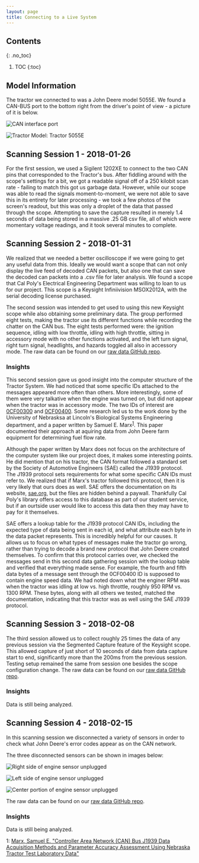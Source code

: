 ```yaml
---
layout: page
title: Connecting to a Live System
---
```


## Contents
{: .no_toc}
1. TOC
{:toc}

## Model Information
The tractor we connected to was a John Deere model 5055E. We found a CAN-BUS port to the bottom right from the driver's point of view - a picture of it is below.

![CAN interface port](/images/can_port_5055e.jpg)

![Tractor Model: Tractor 5055E](/images/TractorSerial.jpg)

## Scanning Session 1 - 2018-01-26
For the first session, we used a Sigilent 1202XE to connect to the two CAN pins that corresponded to the Tractor's bus. After fiddling around with the scope's settings for a bit, we got a readable signal off of a 250 kilobit scan rate - failing to match this got us garbage data. However, while our scope was able to read the signals moment-to-moment, we were not able to save this in its entirety for later processing - we took a few photos of the screen's readout, but this was only a droplet of the data that passed through the scope. Attempting to save the capture resulted in merely 1.4 seconds of data being stored in a massive .25 GB csv file, all of which were momentary voltage readings, and it took several minutes to complete.

## Scanning Session 2 - 2018-01-31
We realized that we needed a better oscilloscope if we were going to get any useful data from this. Ideally we would want a scope that can not only display the live feed of decoded CAN packets, but also one that can save the decoded can packets into a .csv file for later analysis. We found a scope that Cal Poly's Electrical Engineering Department was willing to loan to us for our project. This scope is a Keysight Infiniivision MSOX2012A, with the serial decoding license purchased.

The second session was intended to get used to using this new Keysight scope while also obtaining some preliminary data. The group performed eight tests, making the tractor use its different functions while recording the chatter on the CAN bus. The eight tests performed were: the ignition sequence, idling with low throttle, idling with high throttle, sitting in accessory mode with no other functions activated, and the left turn signal, right turn signal, headlights, and hazards toggled all also in accessory mode. The raw data can be found on our [raw data GitHub repo](https://github.com/TractorHacking/CAN-data/tree/master/2018-01-31-Day2WithTractor).

### Insights
This second session gave us good insight into the computer structure of the Tractor System. We had noticed that some specific IDs attached to the messages appeared more often than others. More interestingly, some of them were very talkative when the engine was turned on, but did not appear when the tractor was in accessory mode. The two IDs of interest are <a href="/idinfo/0CF00300">0CF00300</a> and <a href="/idinfo/0CF00400">0CF00400</a>. Some research led us to the work done by the University of Nebrasksa at Lincoln's Biological Systems Engineering department, and a paper written by Samuel E. Marx<sup>[1](#fn1)</sup>. This paper documented their approach at aquiring data from John Deere farm equipment for determining fuel flow rate.

Although the paper written by Marx does not focus on the architecture of the computer system like our project does, it makes some interesting points. He did mention that on his tractor, the CAN format followed a standard set by the Society of Automotive Engineers (SAE) called the J1939 protocol. The J1939 protocol sets requirements for what some specific CAN IDs must refer to. We realized that if Marx's tractor followed this protocol, then it is very likely that ours does as well. SAE offers the documentation on its website, [sae.org](https://www.sae.org), but the files are hidden behind a paywall. Thankfully Cal Poly's library offers access to this database as part of our student service, but if an ourtside user would like to access this data then they may have to pay for it themselves.

SAE offers a lookup table for the J1939 protocol CAN IDs, including the expected type of data being sent in each id, and what attribute each byte in the data packet represents. This is incredibly helpful for our causes. It allows us to focus on what types of messages make the tractor go wrong, rather than trying to decode a brand new protocol that John Deere created themselves. To confirm that this protocol carries over, we checked the messages send in this second data gathering session with the lookup table and verified that everything made sense. For example, the fourth and fifth data bytes of a message sent through the 0CF00400 ID is supposed to contain engine speed data. We had noted down what the enginer RPM was when the tractor was idling at low vs. high throttle, roughly 950 RPM vs. 1300 RPM. These bytes, along with all others we tested, matched the documentation, indicating that this tractor was as well using the SAE J1939 protocol.


## Scanning Session 3 - 2018-02-08
The third session allowed us to collect roughly 25 times the data of any previous session via the Segmented Capture feature of the Keysight scope.  This allowed capture of just short of 10 seconds of data from data capture start to end, significantly more than the 200ms from the previous session.  Testing setup remained the same from session one besides the scope configuration change. The raw data can be found on our [raw data GitHub repo](https://github.com/TractorHacking/CAN-data/tree/master/2018-01-31-Day2WithTractor).

### Insights
Data is still being analyzed.

## Scanning Session 4 - 2018-02-15
In this scanning session we disconnected a variety of sensors in order to check what John Deere's error codes appear as on the CAN network.

The three disconnected sensors can be shown in images below:

![Right side of engine sensor unplugged](/images/sensor-right-unplug.jpg)

![Left side of engine sensor unplugged](/images/sensor-left-plug.jpg)

![Center portion of engine sensor unplugged](/images/sensor-center-unplug.jpg)

The raw data can be found on our [raw data GitHub repo](https://github.com/TractorHacking/CAN-data/tree/master/2018-01-31-Day2WithTractor).

### Insights
Data is still being analyzed.

1: <a name="fn1" href="https://digitalcommons.unl.edu/cgi/viewcontent.cgi?referer=https://www.google.com/&httpsredir=1&article=1051&context=biosysengdiss">Marx, Samuel E. "Controller Area Network (CAN) Bus J1939 Data Acquisition Methods and Parameter Accuracy Assessment Using Nebraska Tractor Test Laboratory Data"</a>
